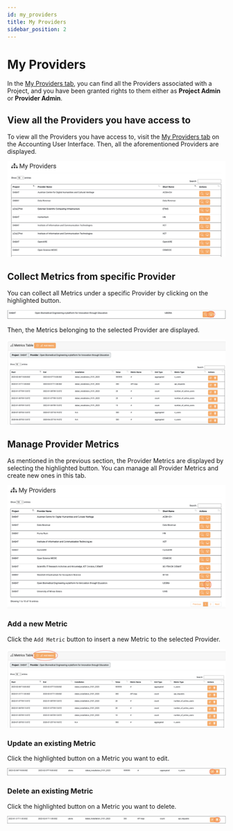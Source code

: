 ```yaml
---
id: my_providers
title: My Providers
sidebar_position: 2
---
```


# My Providers

In the [My Providers tab](https://accounting.eosc-portal.eu/myProviders), you
can find all the Providers associated with a Project, and you have been granted
rights to them either as **Project Admin** or **Provider Admin**.

## View all the Providers you have access to

To view all the Providers you have access to, visit the [My Providers tab](https://accounting.eosc-portal.eu/myProviders)
on the Accounting User Interface.
Then, all the aforementioned Providers are displayed.

![](assets/my_providers/providers.png)

## Collect Metrics from specific Provider

You can collect all Metrics under a specific Provider by clicking on the
highlighted button.

![](assets/my_providers/provider_metrics.png)

Then, the Metrics belonging to the selected Provider are displayed.

![](assets/my_providers/view_metrics.png)

## Manage Provider Metrics

As mentioned in the previous section, the Provider Metrics are displayed by
selecting the highlighted button. You can manage all Provider Metrics and
create new ones in this tab.

![](assets/my_providers/collect_metrics.png)

### Add a new Metric

Click the `Add Metric` button to insert a new Metric to the selected Provider.

![](assets/my_providers/add_metric.png)

### Update an existing Metric

Click the highlighted button on a Metric you want to edit.

![](assets/project/update_metric.png)

### Delete an existing Metric

Click the highlighted button on a Metric you want to delete.

![](assets/project/delete_metric.png)
